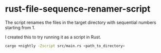 # rust-file-sequence-renamer-script

The script renames the files in the target directory with sequential numbers starting from 1.

I created this to try running it as a script in Rust.

```sh
cargo +nightly -Zscript src/main.rs <path_to_directory>
```